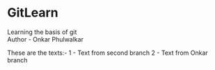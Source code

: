 # GitLearn
Learning the basis of git
<br>
Author - Onkar Phulwalkar

These are the texts:- 
1 - Text from second branch
2 - Text from Onkar branch
